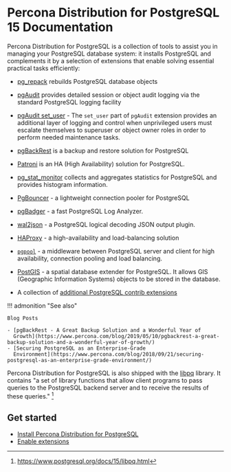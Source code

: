 # Percona Distribution for PostgreSQL 15 Documentation

Percona Distribution for PostgreSQL is a collection of tools to assist you in managing your PostgreSQL
database system: it installs PostgreSQL and complements it by a selection of
extensions that enable solving essential practical tasks efficiently:


* [pg_repack](https://github.com/reorg/pg_repack) rebuilds
PostgreSQL database objects


* [pgAudit](https://www.pgaudit.org/) provides detailed session or object
audit logging via the standard PostgreSQL logging facility

* [pgAudit set_user](https://github.com/pgaudit/set_user) - The `set_user` part of `pgAudit` extension provides an additional layer of logging and control when unprivileged users must escalate themselves to superuser or object owner roles in order to perform needed maintenance tasks.

* [pgBackRest](https://pgbackrest.org/) is a backup and restore solution for
PostgreSQL


* [Patroni](https://patroni.readthedocs.io/en/latest/) is an HA (High Availability) solution for PostgreSQL.


* [pg_stat_monitor](https://github.com/percona/pg_stat_monitor) collects and aggregates statistics for PostgreSQL and provides histogram information.

* [PgBouncer](https://www.pgbouncer.org/) - a lightweight connection pooler for PostgreSQL
 

* [pgBadger](https://github.com/darold/pgbadger) - a fast PostgreSQL Log Analyzer.


* [wal2json](https://github.com/eulerto/wal2json) - a PostgreSQL logical decoding JSON output plugin.

* [HAProxy](http://www.haproxy.org/) - a high-availability and load-balancing solution 

* [`pgpool`](https://git.postgresql.org/gitweb/?p=pgpool2.git;a=summary) - a middleware between PostgreSQL server and client for high availability, connection pooling and load balancing.

* [PostGIS](https://trac.osgeo.org/postgis/) - a spatial database extender for PostgreSQL. It allows GIS (Geographic Information Systems) objects to be stored in the database.

* A collection of [additional PostgreSQL contrib extensions](https://www.postgresql.org/docs/14/contrib.html)


!!! admonition "See also"

    Blog Posts

    - [pgBackRest - A Great Backup Solution and a Wonderful Year of
      Growth](https://www.percona.com/blog/2019/05/10/pgbackrest-a-great-backup-solution-and-a-wonderful-year-of-growth/)
    - [Securing PostgreSQL as an Enterprise-Grade
      Environment](https://www.percona.com/blog/2018/09/21/securing-postgresql-as-an-enterprise-grade-environment/)


Percona Distribution for PostgreSQL is also shipped with the
[libpq](https://www.postgresql.org/docs/15/libpq.html) library. It
contains "a set of library functions that allow client programs to pass
queries to the PostgreSQL backend server and to receive the results of
these queries." [^1]


## Get started

* [Install Percona Distribution for PostgreSQL](installing.md)
* [Enable extensions](enable-extensions.md)



[^1]: <https://www.postgresql.org/docs/15/libpq.html>
